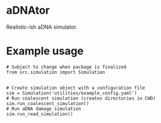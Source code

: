 # aDNAtor

Realistic-ish aDNA simulator.

# Example usage

```
# Subject to change when package is finalized
from src.simulation import Simulation


# Create simulation object with a configuration file
sim = Simulation('utilities/example_config.yaml')
# Run coalescent simulation (creates directories in CWD)
sim.run_coalescent_simulation()
# Run aDNA damage simulation
sim.run_read_simulation()
```

